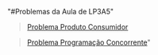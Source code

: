 "#Problemas da Aula de LP3A5" 
> [Problema Produto Consumidor](https://github.com/rafaelswt/lp3a5/blob/main/src/produtorconsumidor/Main.java)

> [Problema Programação Concorrente](https://github.com/rafaelswt/LP3A5/tree/main/ForkJoinQuickSort/src)"

